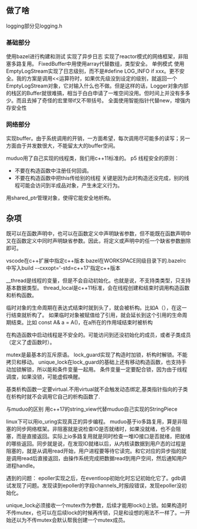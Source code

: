 ## 做了啥
logging部分见logging.h
### 基础部分
使用bazel进行构建和测试
实现了异步日志
实现了reactor模式的网络框架，非阻塞多路复用。
FixedBuffer中用使用array代替数组，类型安全。
单例模式
使用EmptyLogStream实现了日志级别，而不是#define LOG_INFO if xxx。更不安全。我的方案是调用<<运算符时，如果优先级没到设定的级别，就返回一个EmptyLogStream对象，它对输入什么也不做。但是这样的话，Logger对象内部的栈区的Buffer就很难搞，相当于白白申请了一堆空间没用。但时间上并没有多多少。而且去掉了奇怪的宏里带if又不带括号。
全面使用智能指针代替new，增强内存安全性


### 网络部分
实现buffer。由于系统调用的开销，一方面希望，每次调用尽可能多的读写；另一方面由于并发数很大，不能留太大的buffer空间。

muduo用了自己实现的线程类，我们用c++11标准的。
p5 线程安全的原则：
* 不要在构造函数中注册任何回调。
* 不要在构造函数中把this传给别的线程
关键是因为此时构造还没完成，别的线程可能会访问到半成品对象，产生未定义行为。

用shared_ptr管理对象，使得它能安全地析构。

## 杂项
既可以在函数声明中，也可以在函数定义中声明缺省参数，但不能既在函数声明中又在函数定义中同时声明缺省参数。因此，将定义或声明中的任一个缺省参数删除即可。

vscode在c++扩展中指定c++版本
bazel在WORKSPACE同级目录下的.bazelrc中写入build --cxxopt='-std=c++17'指定c++版本

__thread是线程的变量，但是不会自动初始化。也就是说，不支持类类型，只支持基本数据类型。
thread_local是c++11标准，会在线程创建和结束时调用构造函数和析构函数。

临时对象的生命周期在表达式结束时就到头了，就会被析构。比如A（），在这一行结束就析构了。
如果临时对象被赋值给了引用，就会延长到这个引用的生命周期结束。比如 const A& a = A()，在a所在的作用域结束时被析构

在构造函数中启动线程是不安全的。可能访问到还没初始化的成员，或者子类成员（定义了虚函数时）。

mutex是最基本的互斥原语。
lock_guard实现了构造时加锁，析构时解锁。不能拷贝和移动。
unique_lock在lock_guard的基础上还有移动构造函数，也支持手动加锁解锁，所以能和条件变量一起用。
条件变量一定要配合锁，因为由于线程调度，如果没锁，可能虚假唤醒。

基类析构函数一定要virtual.不用virtual就不会触发动态绑定,基类指针指向的子类在析构时就不会调用它自己的析构函数了.

与muduo的区别
用c++17的string_view代替muduo自己实现的StringPiece

linux下可以用io_uring实现真正的异步编程。
muduo基于io多路复用，算是非阻塞的同步网络框架。非阻塞就是说检查IO是否就绪时，如果没就绪，也不会阻塞，而是直接返回。实际上io多路复用就是同时检查一堆IO接口是否就绪，把就绪的哪些返回。同步就是说，在发现IO就绪以后，从内核读数据到用户态的过程是阻塞的，就是从调用read开始，用户进程要等待它读完。和它对应的异步指的就是调用read后直接返回，由操作系统完成把数据read到用户空间，然后通知用户进程handle。

遇到的问题：
epoller实现之后，在eventloop初始化时忘记初始化它了。gdb调试发现了问题。发现读到epoller的字段channels_时报段错误，发现epoller没初始化。

unique_lock必须接收一个mutex作为参数，后续才能用lock()上锁。如果构造时不传mutex，也可以在后续lock的时候再传锁，只是和设想的用法不一样了。一开始还以为不传mutex会默认帮我创建一个mutex成员。